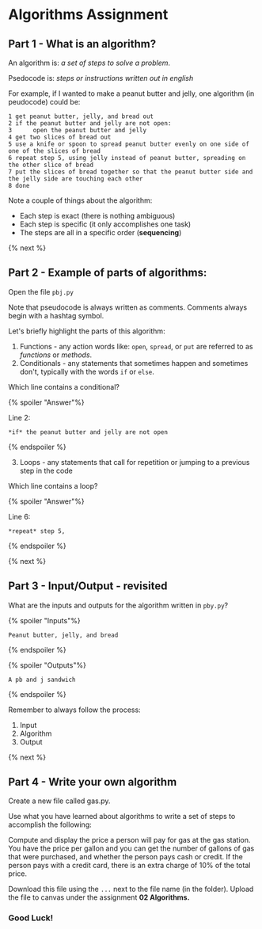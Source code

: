 # Algorithms Assignment

## Part 1 - What is an algorithm?

An algorithm is:  *a set of steps to solve a problem*.

Psedocode is:  *steps or instructions written out in english*

For example, if I wanted to make a peanut butter and jelly, one algorithm (in peudocode) could be:

    1 get peanut butter, jelly, and bread out
    2 if the peanut butter and jelly are not open:
    3      open the peanut butter and jelly
    4 get two slices of bread out
    5 use a knife or spoon to spread peanut butter evenly on one side of one of the slices of bread
    6 repeat step 5, using jelly instead of peanut butter, spreading on the other slice of bread
    7 put the slices of bread together so that the peanut butter side and the jelly side are touching each other
    8 done

Note a couple of things about the algorithm:
* Each step is exact (there is nothing ambiguous)
* Each step is specific (it only accomplishes one task)
* The steps are all in a specific order (**sequencing**)

{% next %}

## Part 2 - Example of parts of algorithms:

Open the file <code>pbj.py</code>

Note that pseudocode is always written as comments. Comments always begin with a hashtag symbol.

Let's briefly highlight the parts of this algorithm:

1. Functions - any action words like: <code>open</code>, <code>spread</code>, or <code>put</code> are referred to as *functions* or *methods*.
2. Conditionals - any statements that sometimes happen and sometimes don't, typically with the words <code>if</code> or <code>else</code>.

Which line contains a conditional?

{% spoiler "Answer"%}

Line 2:

    *if* the peanut butter and jelly are not open

{% endspoiler %}

3. Loops - any statements that call for repetition or jumping to a previous step in the code

Which line contains a loop?

{% spoiler "Answer"%}

Line 6:

    *repeat* step 5,

{% endspoiler %}

{% next %}

## Part 3 - Input/Output - revisited

What are the inputs and outputs for the algorithm written in <code>pby.py</code>?

{% spoiler "Inputs"%}

    Peanut butter, jelly, and bread

{% endspoiler %}

{% spoiler "Outputs"%}

    A pb and j sandwich

{% endspoiler %}

Remember to always follow the process:
1. Input
2. Algorithm
3. Output

{% next %}

## Part 4 - Write your own algorithm

Create a new file called gas.py.

Use what you have learned about algorithms to write a set of steps to accomplish the following:

Compute and display the price a person will pay for gas at the gas station. You have the price per gallon and you can get the number of gallons of gas that were purchased, and whether the person pays cash or credit. If the person pays with a credit card, there is an extra charge of 10% of the total price.


Download this file using the <code>...</code> next to the file name (in the folder).
Upload the file to canvas under the assignment **02 Algorithms.**

### Good Luck!
